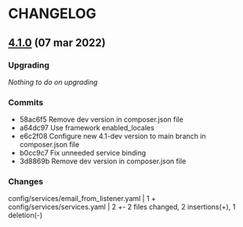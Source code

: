 # CHANGELOG

## [4.1.0](https://github.com/softspring/mailer-bundle/releases/tag/4.1.0) (07 mar 2022)

### Upgrading

*Nothing to do on upgrading*

### Commits

- 58ac6f5 Remove dev version in composer.json file
- a64dc97 Use framework enabled_locales
- e6c2f08 Configure new 4.1-dev version to main branch in composer.json file
- b0cc9c7 Fix unneeded service binding
- 3d8869b Remove dev version in composer.json file

### Changes

 config/services/email_from_listener.yaml | 1 +
 config/services/services.yaml            | 2 +-
 2 files changed, 2 insertions(+), 1 deletion(-)
